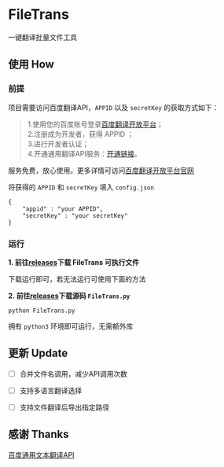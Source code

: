 # FileTrans
一键翻译批量文件工具


## 使用 How

### 前提  

项目需要访问百度翻译API，`APPID` 以及 `secretKey` 的获取方式如下：
>1.使用您的百度账号登录[百度翻译开放平台](http://api.fanyi.baidu.com/)；  
2.注册成为开发者，获得 APPID ；  
3.进行开发者认证；  
4.开通通用翻译API服务：[开通链接](https://fanyi-api.baidu.com/choose)。   

服务免费，放心使用。更多详情可访问[百度翻译开放平台官网](http://api.fanyi.baidu.com/product/11)  

将获得的 `APPID` 和 `secretKey` 填入 `config.json`
```
{
    "appid" : "your APPID", 
    "secretKey" : "your secretKey"
}
```

### 运行  
**1. 前往[releases](https://github.com/cyh1998/FileTrans/releases)下载 FileTrans 可执行文件**  

下载运行即可，若无法运行可使用下面的方法

**2. 前往[releases](https://github.com/cyh1998/FileTrans/releases)下载源码 `FileTrans.py`**  
```
python FileTrans.py
```
拥有 `python3` 环境即可运行，无需额外库  


## 更新 Update  

- [ ] 合并文件名调用，减少API调用次数  
- [ ] 支持多语言翻译选择  
- [ ] 支持文件翻译后导出指定路径


## 感谢 Thanks  

[百度通用文本翻译API](http://api.fanyi.baidu.com/product/11)
